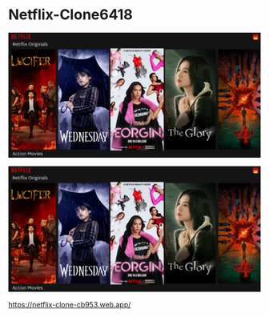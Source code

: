 # Netflix-Clone6418
![alt text](./image.png)


![alt text](./Netflix2.png)

https://netflix-clone-cb953.web.app/

